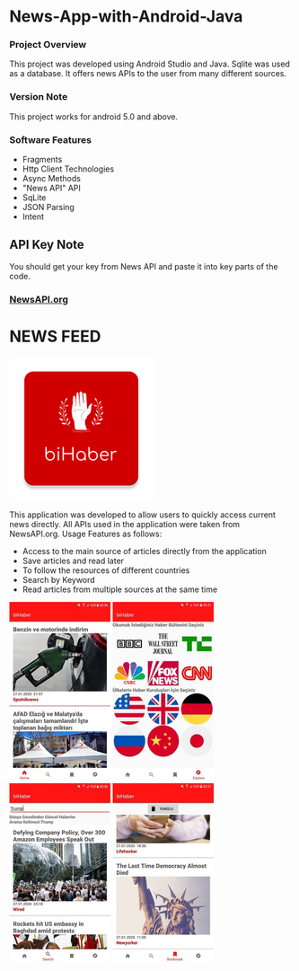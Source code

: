 # News-App-with-Android-Java
<h3>Project Overview</h3>
This project was developed using Android Studio and Java. Sqlite was used as a database. It offers news APIs to the user from many different sources.
<h3>Version Note</h3>
This project works for android 5.0 and above.
<h3>Software Features</h3>
<ul>
        <li>Fragments</li>
        <li>Http Client Technologies</li>
        <li>Async Methods</li>
        <li>"News API" API </li>
        <li>SqLite</li>
        <li>JSON Parsing</li>
        <li>Intent</li>
</ul>
<h2>API Key Note</h2>
You should get your key from News API and paste it into key parts of the code.
<h3><a href="https://newsapi.org">NewsAPI.org</a></h3>
<h1>NEWS FEED</h1>

![](https://github.com/MuratYavuzz/News-App-with-Android-Java/blob/master/MSTNews/Images/rsz_ic_launcher-web.png)

This application was developed to allow users to quickly access current news directly. All APIs used in the application were taken from NewsAPI.org.
Usage Features as follows:

<ul>
        <li>Access to the main source of articles directly from the application</li>
        <li>Save articles and read later</li>
        <li>To follow the resources of different countries</li>
        <li>Search by Keyword</li>
        <li>Read articles from multiple sources at the same time</li>
</ul>


![](https://github.com/MuratYavuzz/News-App-with-Android-Java/blob/master/MSTNews/Images/rsz_photo_2020-01-28_05-39-02.jpg)
![](https://github.com/MuratYavuzz/News-App-with-Android-Java/blob/master/MSTNews/Images/rsz_photo_2020-01-28_05-38-59.jpg)
![](https://github.com/MuratYavuzz/News-App-with-Android-Java/blob/master/MSTNews/Images/rsz_photo_2020-01-28_05-38-56.jpg)
![](https://github.com/MuratYavuzz/News-App-with-Android-Java/blob/master/MSTNews/Images/rsz_photo_2020-01-28_05-38-51.jpg)
